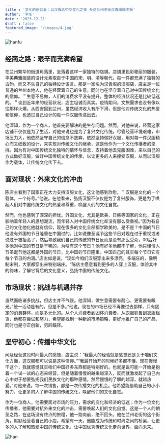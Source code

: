 ```yaml
---
title : '文化的信仰者：以汉服达中华文化之美 专访兰州老街汉青阁陈老板'
author: '李东'
date : '2023-12-21'
draft : false
featured_image: '/images/4.jpg'
---
```

![hanfu](https://ts1.cn.mm.bing.net/th/id/R-C.460cb065df3cea300d84ff8f123a0457?rik=jC1cn9N2fIufTQ&riu=http%3a%2f%2fx0.ifengimg.com%2fres%2f2019%2f356C7675124B2B5C36F73C797F2459C85E33768A_size1466_w6000_h3589.jpeg&ehk=1Dfzt5CYDj53ERoA2UhTojnnC9ukWCli5YvgOwsnUEA%3d&risl=&pid=ImgRaw&r=0)

## 经商之路：艰辛而充满希望
在兰州繁华的街道角落里，坐落着这样一家独特的店铺。店铺里色彩艳丽的服装，华美典雅服装的设计元素取自于中国的宋、明、清等朝代，每一件都充满了独特的古韵，而又不失自己的独特设计语言。那是一家名为汉青阁的汉服店，店主是一位普通的兰州本地人，他在经营着自己的生意，同时也在坚守着自己对中国传统文化的信仰。＂生意不易做，人们的消费水平没有提升，整体的经济状况还是比较低迷的。＂谈到近年来的经营状况，店主坦诚而真实。疫情期间，文旅需求也没有像以往那样火爆。从西安回到兰州，虽然经济收入有所下滑，但是他对传统文化的热爱和信仰，也透过自己设计的每一件汉服传递出去。

他深知，作为一个商人，他首先要解决的是生存问题。然而，对他来说，经营这家店铺不仅仅是为了生活，对他来说也是为了复兴文化传统。尽管经营环境艰难，市场压力大，他依然坚守自己的信念不放弃，依然坚持做好汉服，用对每一件汉服精心而又细致的设计，来实现对传统文化的继承，这是他作为一个文化传播者的坚持。因为有对中国传统文化独特的情怀与信念，支持着他去克服困难，来以自己的方式做好汉服，做好中国传统文化的传承，以让更多的人来接受汉服，从而以汉服作为载体，让传统文化传下去。

## 面对现状：外来文化的冲击
陈店主看到了国家正在大力支持汉服文化，这让他感到欣慰。＂汉服是文化的一个载体，一个符号。”他说。在他看来，弘扬汉服不仅仅是为了复兴服饰，更是为了唤起人们对中国传统文化的热爱和尊重，唤醒人们的文化自觉。

然而，他也感到了深深的担忧。外国文化，尤其是欧美、日韩等国家的文化，正在影响着年轻人的思想潮流，而年轻人对中国传统文化却没有那么受重视。”因为有自己的文化他化他就有信仰，现在很多的文化全部都学欧美的，是不是？中国的节日他没有外国的节日隆重在中国过的。比如说像圣诞节这些节日对现在过于重视或者说过于被抬高了，然后导致我们自己的传统的节日反而是没有那么受众，00后好多他对中国的节日是干嘛的，为啥有这个节日？他有好多他都不了解，他只懂情人节圣诞节他这都是外国的节日，比中国的节日隆重。中国自己的其实每个节日它有每个节日的内涵。”店主如是说，“现如今咱们汉服穿出来多漂亮，多端庄的，像明制宋制，大家都穿出来特别端庄。“陈店主愿意看到更多的人穿上汉服，体验其中的韵味，了解它背后的文化意义，弘扬中国的传统文化。

## 市场现状：挑战与机遇并存
虽然面临诸多挑战，但店主并不气馁。他深知，做生意需要有耐心，更需要有眼光。”统一活动是有的，但是不多。”他说。现在的市场已经不再像过去那样，只有固定的消费群体，而是多元化的。从个人消费者到团体消费者，从衣服销售到衣服租赁，他都在尝试和努力，希望能找到一种新的市场策略，更好地推广自己的产品，同时也是守正创新，另辟蹊径。

## 坚守初心：传播中华文化
问及经营这段时间最大的感悟，店主说：“我最大的经验就是感觉还是关于咱们文化方面，这汉服都可以说是这种信仰。”“我最开始开的时候好多都不懂，现在慢慢干这个，我就感觉其实咱们中国好多东西都是特别好的。也就是说可能一开始是抱着一个试一试的心态来经营，但是随着慢慢的越来越深入，反而就激发起了自己内心中对于想要弘扬我们民族文化的那种感情，然后慢慢的了解的越深，就越热爱。”对他来说，每一次销售，都是一次传播文化的机会。他希望能借助自己的小小努力，让更多的人了解中国的传统文化，唤醒他们的文化自觉。

作为一位商人，他需要面对市场的压力，需求的变化和经济的低迷；作为一位文化传播者，他需要对抗外来文化的冲击，需要唤起人们的文化自觉。这是一个人的朝圣之路，在这场没有终点的旅程，他一路向前，绝不回头。他在兰州老街的这个街角，默默经营着自己的小店，希望有一天，他能成为传统和时尚之间的桥梁，让更多的人了解和热爱中国的传统文化，让中国优秀传统文化走向世界，面向未来。

![han](https://ts1.cn.mm.bing.net/th/id/R-C.bb51de9bdaa49dea86f49e668fd73214?rik=5o6dCdYZqEuQRg&riu=http%3a%2f%2fstatic.aihanfu.net%2fuploadfile%2f2021%2f0810%2f20210810093918260.jpeg&ehk=91iqfZw2GTCa0d%2bxZK0osd7ws4vavrv6yQaA53NzwZ4%3d&risl=&pid=ImgRaw&r=0)


